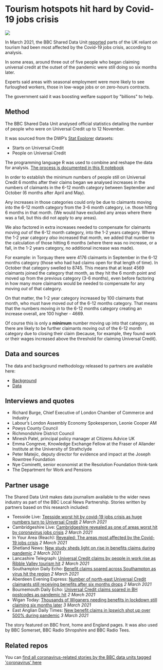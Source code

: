 # Tourism hotspots hit hard by Covid-19 jobs crisis

![](https://ichef.bbci.co.uk/news/976/cpsprodpb/12192/production/_117303147_london_bridge.jpg)

In March 2021, the BBC Shared Data Unit [reported](https://www.bbc.co.uk/news/uk-56127385) parts of the UK reliant on tourism had been most affected by the Covid-19 jobs crisis, according to analysis.

In some areas, around three out of five people who began claiming universal credit at the outset of the pandemic were still doing so six months later.

Experts said areas with seasonal employment were more likely to see furloughed workers, those in low-wage jobs or on zero-hours contracts.

The government said it was boosting welfare support by "billions" to help.


## Method

The BBC Shared Data Unit analysed official statistics detailing the number of people who were on Universal Credit up to 12 November.

It was sourced from the DWP’s [Stat Explorer](https://stat-xplore.dwp.gov.uk/webapi/jsf/login.xhtml) datasets:
* Starts on Universal Credit 
* People on Universal Credit

The programming language R was used to combine and reshape the data for analysis. [The process is documented in this R notebook](https://github.com/BBC-Data-Unit/Universal-credit/blob/main/welfarecap.Rmd)

In order to establish the minimum numbers of people still on Universal Credit 6 months after their claims began we analysed increases in the numbers of claimants in the 6-12 month category between September and October (6 months after April and May).

Any increases in those categories could only be due to claimants moving into the 6-12 month category from the 3-6 month category, i.e. those hitting 6 months in that month. (We would have excluded any areas where there was a fall, but this did not apply to any areas).

We also factored in extra increases needed to compensate for claimants moving *out* of the 6-12 month category, into the 1-2 years category. Where the 1-2 year category *also* increased that month, we added that number to the calculation of those hitting 6 months (where there was no increase, or a fall, in the 1-2 years category, no additional increase was made).

For example: in Torquay there were 4176 claimants in September in the 6-12 months category (those who had had claims open for that length of time). In October that category swelled to 8745. This means that at least 4569 claimants joined the category that month, as they hit the 6 month point and moved up from the previous category (3-6 months), even before factoring in how many more claimants would be needed to compensate for any moving *out* of that category.

On that matter, the 1-2 year category increased by 100 claimants that month, who must have moved *out* of the 6-12 months category. That means that the numbers moving *in* to the 6-12 months category creating an increase overall, are 100 higher - 4669.

Of course this is only a **minimum** number moving up into that category, as there are likely to be further claimants moving out of the 6-12 month category due to closing their claim (because, for example, they found work or their wages increased above the threshold for claiming Universal Credit).



## Data and sources

The data and background methodology released to partners are available here:
* [Background](https://docs.google.com/document/d/1g0ZJSjDSlnkrn9dHumCA-F0vV0qeui2S2DEO4Oq-Vz8/edit)
* [Data](https://docs.google.com/spreadsheets/d/1S2jbHPm0f14BsdlE1REI1s1tJ7KyagDvrrrbkRvSDbs/edit#gid=644190398)

## Interviews and quotes

* Richard Burge, Chief Executive of London Chamber of Commerce and Industry
* Labour’s London Assembly Economy Spokesperson, Leonie Cooper AM
* Powys County Council
* Richmondshire District Council
* Minesh Patel, principal policy manager at Citizens Advice UK
* Emma Congreve, Knowledge Exchange Fellow at the Fraser of Allander Institute at the University of Strathclyde
* Peter Matejic, deputy director for evidence and impact at the Joseph Rowntree Foundation
* Nye Cominetti, senior economist at the Resolution Foundation think-tank
* The Department for Work and Pensions

## Partner usage

The Shared Data Unit makes data journalism available to the wider news industry as part of the BBC Local News Partnership.
Stories written by partners based on this research included:

* Teesside Live: [Teesside worst hit by covid-19 jobs crisis as huge numbers turn to Universal Credit](https://www.gazettelive.co.uk/news/teesside-news/teesside-worst-hit-covid-19-19942670) *2 March 2021*
* Cambridgeshire Live: [Cambridgeshire revealed as one of areas worst hit by coronavirus jobs crisis](https://www.cambridge-news.co.uk/news/cambridge-news/cambridgeshire-covid-coronavirus-jobs-crisis-19943043) *2 March 2021*
* In Your Area (Reach): [Revealed: The areas most affected by the Covid-19 jobs crisis](https://www.inyourarea.co.uk/news/areas-most-affected-by-covid-jobs-crisis/) *2 March 2021*
* Shetland News: [New study sheds light on rise in benefits claims during pandemic](https://www.shetnews.co.uk/2021/03/02/new-study-sheds-light-on-rise-in-benefits-claims-during-pandemic/) *2 March 2021*
* Lancashire Telegraph: [Universal Credit claims by people in work rise as Ribble Valley tourism hit](https://www.lancashiretelegraph.co.uk/news/19126798.in-work-uc-claims-tourism-industry-hit/) *2 March 2021*
* Southampton Daily Echo: [Benefit claims soared across Southampton as virus hit the region](https://www.dailyecho.co.uk/news/19127655.benefit-claims-soared-across-southampton-virus-hit-region/) *2 March 2021*
* Aberdeen Evening Express: [Number of north-east Universal Credit claimants still receiving benefits after six months drops](https://www.eveningexpress.co.uk/fp/news/local/number-of-north-east-universal-credit-claimants-still-receiving-benefits-after-six-months-drops/) *2 March 2021*
* Bournemouth Daily Echo: [Universal Credit claims soared in BH postcodes as pandemic hit](https://www.bournemouthecho.co.uk/news/19127632.universal-credit-claims-soared-bh-postcodes-pandemic-hit/) *2 March 2021*
* Wigan Today: [Thousands of Wiganers needing benefits in lockdown still claiming six months later](https://www.wigantoday.net/news/politics/thousands-of-wiganers-needing-benefits-in-lockdown-still-claiming-six-months-later-3152153) *3 March 2021*
* East Anglian Daily Times: [New benefit claims in Ipswich shot up over 500% during pandemic](https://www.eadt.co.uk/news/ipswich-universal-credit-claims-rise-over-500-percent-7801020) *3 March 2021*

The story featured on BBC front, home and England pages. It was also used by BBC Somerset, BBC Radio Shropshire and BBC Radio Tees.

## Related repos

You can [find all coronavirus-related stories by the BBC data units tagged 'coronavirus' here](https://github.com/search?q=topic%3Acoronavirus+org%3ABBC-Data-Unit&type=Repositories)
